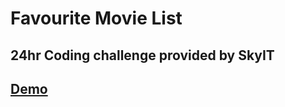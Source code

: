 # Favourite Movie List

## 24hr Coding challenge provided by SkyIT

## [Demo](https://www.loom.com/share/fbf2a71247044d869a730ba2016a746a)
